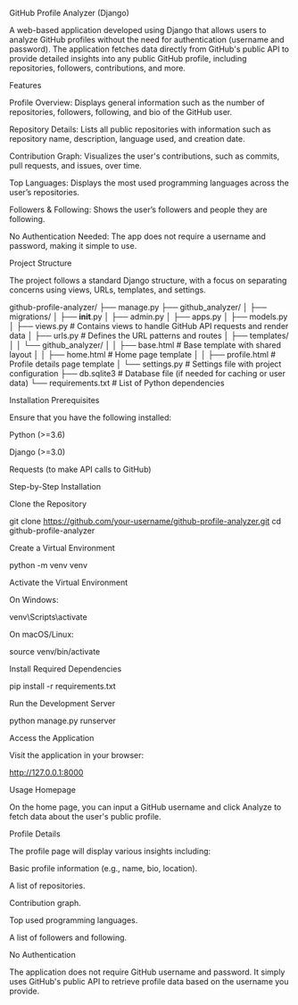 GitHub Profile Analyzer (Django)

A web-based application developed using Django that allows users to analyze GitHub profiles without the need for authentication (username and password). The application fetches data directly from GitHub's public API to provide detailed insights into any public GitHub profile, including repositories, followers, contributions, and more.

Features

Profile Overview: Displays general information such as the number of repositories, followers, following, and bio of the GitHub user.

Repository Details: Lists all public repositories with information such as repository name, description, language used, and creation date.

Contribution Graph: Visualizes the user's contributions, such as commits, pull requests, and issues, over time.

Top Languages: Displays the most used programming languages across the user’s repositories.

Followers & Following: Shows the user’s followers and people they are following.

No Authentication Needed: The app does not require a username and password, making it simple to use.

Project Structure

The project follows a standard Django structure, with a focus on separating concerns using views, URLs, templates, and settings.

github-profile-analyzer/
├── manage.py
├── github_analyzer/
│   ├── migrations/
│   ├── __init__.py
│   ├── admin.py
│   ├── apps.py
│   ├── models.py
│   ├── views.py        # Contains views to handle GitHub API requests and render data
│   ├── urls.py         # Defines the URL patterns and routes
│   ├── templates/
│   │   └── github_analyzer/
│   │       ├── base.html   # Base template with shared layout
│   │       ├── home.html   # Home page template
│   │       ├── profile.html # Profile details page template
│   └── settings.py      # Settings file with project configuration
├── db.sqlite3           # Database file (if needed for caching or user data)
└── requirements.txt     # List of Python dependencies

Installation
Prerequisites

Ensure that you have the following installed:

Python (>=3.6)

Django (>=3.0)

Requests (to make API calls to GitHub)

Step-by-Step Installation

Clone the Repository

git clone https://github.com/your-username/github-profile-analyzer.git
cd github-profile-analyzer


Create a Virtual Environment

python -m venv venv


Activate the Virtual Environment

On Windows:

venv\Scripts\activate


On macOS/Linux:

source venv/bin/activate


Install Required Dependencies

pip install -r requirements.txt


Run the Development Server

python manage.py runserver


Access the Application

Visit the application in your browser:

http://127.0.0.1:8000

Usage
Homepage

On the home page, you can input a GitHub username and click Analyze to fetch data about the user's public profile.

Profile Details

The profile page will display various insights including:

Basic profile information (e.g., name, bio, location).

A list of repositories.

Contribution graph.

Top used programming languages.

A list of followers and following.

No Authentication

The application does not require GitHub username and password. It simply uses GitHub's public API to retrieve profile data based on the username you provide.
